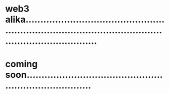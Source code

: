 # web3 alika...................................................................................................................................
# coming soon...........................................................................
